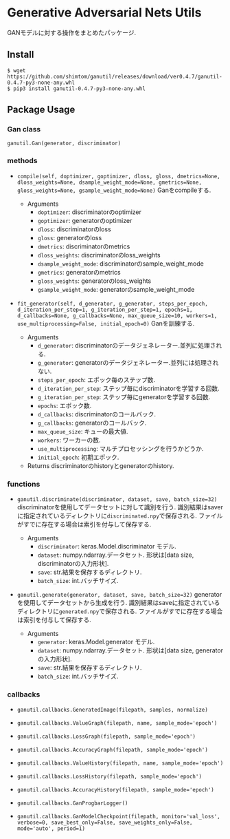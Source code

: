 # Generative Adversarial Nets Utils

GANモデルに対する操作をまとめたパッケージ.

## Install
```
$ wget https://github.com/shimtom/ganutil/releases/download/ver0.4.7/ganutil-0.4.7-py3-none-any.whl
$ pip3 install ganutil-0.4.7-py3-none-any.whl
```

## Package Usage
### Gan class
`ganutil.Gan(generator, discriminator)`

### methods
* `compile(self, doptimizer, goptimizer, dloss, gloss, dmetrics=None, dloss_weights=None, dsample_weight_mode=None, gmetrics=None, gloss_weights=None, gsample_weight_mode=None)`
  Ganをcompileする.

  * Arguments
    - `doptimizer`: discriminatorのoptimizer
    - `goptimizer`: generatorのoptimizer
    - `dloss`: discriminatorのloss
    - `gloss`: generatorのloss
    - `dmetrics`: discriminatorのmetrics
    - `dloss_weights`: discriminatorのloss_weights
    - `dsample_weight_mode`: discriminatorのsample_weight_mode
    - `gmetrics`: generatorのmetrics
    - `gloss_weights`: generatorのloss_weights
    - `gsample_weight_mode`: generatorのsample_weight_mode


* `fit_generator(self, d_generator, g_generator, steps_per_epoch, d_iteration_per_step=1, g_iteration_per_step=1, epochs=1, d_callbacks=None, g_callbacks=None, max_queue_size=10, workers=1, use_multiprocessing=False, initial_epoch=0)`
  Ganを訓練する.
  * Arguments
    - `d_generator`: discriminatorのデータジェネレーター.並列に処理される.
    - `g_generator`: generatorのデータジェネレーター.並列には処理されない.
    - `steps_per_epoch`: エポック毎のステップ数.
    - `d_iteration_per_step`: ステップ毎にdiscriminatorを学習する回数.
    - `g_iteration_per_step`: ステップ毎にgeneratorを学習する回数.
    - `epochs`: エポック数.
    - `d_callbacks`: discriminatorのコールバック.
    - `g_callbacks`: generatorのコールバック.
    - `max_queue_size`: キューの最大値.
    - `workers`: ワーカーの数.
    - `use_multiprocessing`: マルチプロセッシングを行うかどうか.
    - `initial_epoch`: 初期エポック.
  * Returns
    discriminatorのhistoryとgeneratorのhistory.

### functions
* `ganutil.discriminate(discriminator, dataset, save, batch_size=32)`  
    discriminatorを使用してデータセットに対して識別を行う.
    識別結果はsaverに指定されているディレクトリに`discriminated.npy`で保存される.
    ファイルがすでに存在する場合は索引を付与して保存する.

    * Arguments
        - `discriminator`: keras.Model.discriminator モデル.
        - `dataset`: numpy.ndarray.データセット. 形状は[data size, discriminatorの入力形状].
        - `save`: str.結果を保存するディレクトリ.
        - `batch_size`: int.バッチサイズ.


* `ganutil.generate(generator, dataset, save, batch_size=32)`
    generatorを使用してデータセットから生成を行う.
    識別結果はsaveに指定されているディレクトリに`generated.npy`で保存される.
    ファイルがすでに存在する場合は索引を付与して保存する.

    * Arguments
        - `generator`: keras.Model.generator モデル.
        - `dataset`: numpy.ndarray.データセット. 形状は[data size, generatorの入力形状].
        - `save`: str.結果を保存するディレクトリ.
        - `batch_size`: int.バッチサイズ.

### callbacks
* `ganutil.callbacks.GeneratedImage(filepath, samples, normalize)`

* `ganutil.callbacks.ValueGraph(filepath, name, sample_mode='epoch')`

* `ganutil.callbacks.LossGraph(filepath, sample_mode='epoch')`

* `ganutil.callbacks.AccuracyGraph(filepath, sample_mode='epoch')`

* `ganutil.callbacks.ValueHistory(filepath, name, sample_mode='epoch')`

* `ganutil.callbacks.LossHistory(filepath, sample_mode='epoch')`

* `ganutil.callbacks.AccuracyHistory(filepath, sample_mode='epoch')`

* `ganutil.callbacks.GanProgbarLogger()`

* `ganutil.callbacks.GanModelCheckpoint(filepath, monitor='val_loss', verbose=0, save_best_only=False, save_weights_only=False, mode='auto', period=1)`
